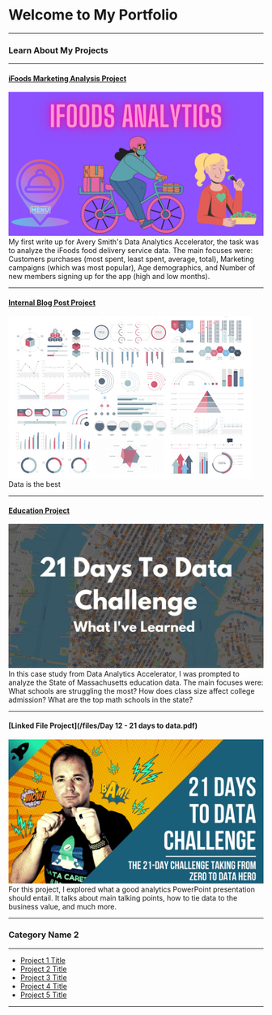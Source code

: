 # Welcome to My Portfolio

---

### Learn About My Projects

---
#### [iFoods Marketing Analysis Project](https://www.linkedin.com/pulse/ifoods-marketing-analysis-juanita-p/)
[<img src="/images/iFoods Analytics.png?raw=true"/>](https://www.linkedin.com/pulse/ifoods-marketing-analysis-juanita-p/)
My first write up for Avery Smith's Data Analytics Accelerator, the task was to analyze the iFoods food delivery service data. The main focuses were:
 Customers purchases (most spent, least spent, average, total), 
 Marketing campaigns (which was most popular),
 Age demographics,
 and Number of new members signing up for the app (high and low months).
 
---
#### [Internal Blog Post Project](/bank)
<img src="images/dummy_thumbnail.jpg?raw=true"/>
Data is the best

---
#### [Education Project](https://www.linkedin.com/pulse/massachusetts-education-analysis-samantha-paul/)
[<img src="images/21 Days To Data Challenge What I've Learned Cover.png?raw=true"/>](https://www.linkedin.com/pulse/what-i-learned-21-days-data-avery-smith)
In this case study from Data Analytics Accelerator, I was prompted to analyze the State of Massachusetts education data. The main focuses were:
What schools are struggling the most?
How does class size affect college admission?
What are the top math schools in the state? 

---
#### [Linked File Project](/files/Day 12 - 21 days to data.pdf)
<img src="images/21 Days To Data Challenge.png?raw=true"/>
For this project, I explored what a good analytics PowerPoint presentation should entail. It talks about main talking points, how to tie data to the business value, and much more. 

---
### Category Name 2

---
- [Project 1 Title](http://example.com/)
- [Project 2 Title](http://example.com/)
- [Project 3 Title](http://example.com/)
- [Project 4 Title](http://example.com/)
- [Project 5 Title](http://example.com/)

---




